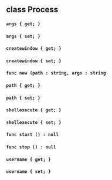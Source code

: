 ## class Process

#### ```args { get; }```


#### ```args { set; }```


#### ```createwindow { get; }```


#### ```createwindow { set; }```


#### ```func new (path : string, args : string```


#### ```path { get; }```


#### ```path { set; }```


#### ```shellexecute { get; }```


#### ```shellexecute { set; }```


#### ```func start () : null```


#### ```func stop () : null```


#### ```username { get; }```


#### ```username { set; }```


